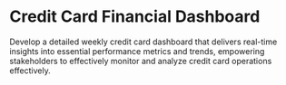 #  Credit Card Financial Dashboard

Develop a detailed weekly credit card dashboard that delivers real-time insights into essential performance metrics and trends, empowering stakeholders to effectively monitor and analyze credit card operations effectively.
